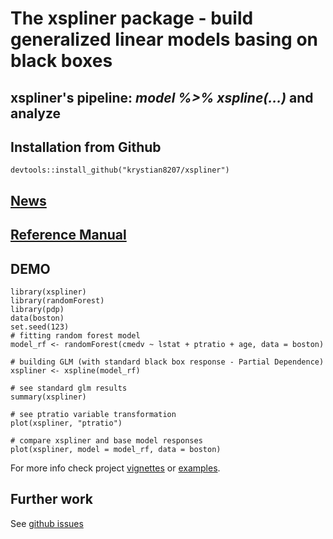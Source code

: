 # The xspliner package - build generalized linear models basing on black boxes

## xspliner's pipeline: *model %>% xspline(...)* and analyze

## Installation from Github
```
devtools::install_github("krystian8207/xspliner")
```
## [News](NEWS.md)

## [Reference Manual](https://krystian8207.github.io/xspliner/)

## DEMO

```
library(xspliner)
library(randomForest)
library(pdp)
data(boston)
set.seed(123)
# fitting random forest model
model_rf <- randomForest(cmedv ~ lstat + ptratio + age, data = boston)

# building GLM (with standard black box response - Partial Dependence)
xspliner <- xspline(model_rf)

# see standard glm results
summary(xspliner)

# see ptratio variable transformation
plot(xspliner, "ptratio")

# compare xspliner and base model responses
plot(xspliner, model = model_rf, data = boston)

```

For more info check project [vignettes](https://krystian8207.github.io/xspliner/articles/) or [examples](https://github.com/krystian8207/xspliner/tree/master/examples).

## Further work
See [github issues](https://github.com/krystian8207/xspliner/issues) 
